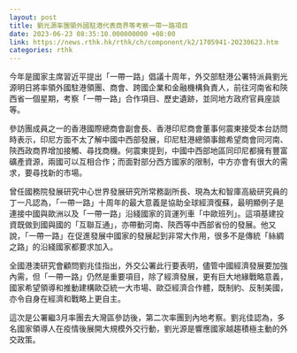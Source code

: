 ```yaml
---
layout: post
title: 劉光源率團領外國駐港代表商界等考察一帶一路項目
date: 2023-06-23 08:35:10.000000000 +08:00
link: https://news.rthk.hk/rthk/ch/component/k2/1705941-20230623.htm
categories: rthk
---
```


今年是國家主席習近平提出「一帶一路」倡議十周年，外交部駐港公署特派員劉光源明日將率領外國駐港領團、商會、跨國企業和金融機構負責人，前往河南省和陝西省一個星期，考察「一帶一路」合作項目、歷史遺跡，並同地方政府官員座談等。

參訪團成員之一的香港國際總商會副會長、香港印尼商會董事何震東接受本台訪問時表示，印尼方面不太了解中國中西部發展，印尼駐港總領事館希望商會同河南、陝西政商界增加接觸、尋找商機。何震東提到，中國中西部地區同印尼都擁有豐富礦產資源，兩國可以互相合作；而面對部分西方國家的限制，中方亦會有很大的需求，要尋找新的市場。

曾任國務院發展研究中心世界發展研究所常務副所長、現為太和智庫高級研究員的丁一凡認為，「一帶一路」十周年的最大意義是協助全球經濟復蘇，最明顯例子是連接中國與歐洲以及「一帶一路」沿綫國家的貨運列車「中歐班列」。這項基建投資既做到國與國的「互聯互通」，亦帶動河南、陝西等中西部省份的發展。他又說，「一帶一路」在促進發展中國家的發展起到非常大作用，很多不是傳統「絲綢之路」的沿綫國家都要求加入。

全國港澳研究會顧問劉兆佳指出，外交公署此行要表明，儘管中國經濟發展要加強內需，但「一帶一路」仍然是重要項目，除了經濟發展，更有巨大地緣戰略意義，國家希望領導和推動建構歐亞統一大市場、歐亞經濟合作體，既制約、反制美國，亦令自身在經濟和戰略上更自主。

這次是公署繼3月率團去大灣區參訪後，第二次率團到內地考察。劉兆佳認為，多名國家領導人在疫情後展開大規模外交行動，劉光源是響應國家越趨積極主動的外交政策。
